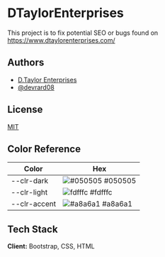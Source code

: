 
# DTaylorEnterprises

This project is to fix potential SEO or bugs found on https://www.dtaylorenterprises.com/


## Authors

- [D.Taylor Enterprises](https://www.dtaylorenterprises.com/)
- [@devrard08](https://www.github.com/devrard08)


## License

[MIT](https://choosealicense.com/licenses/mit/)

## Color Reference

| Color             | Hex                                                                |
| ----------------- | ------------------------------------------------------------------ |
| --clr-dark | ![#050505](https://via.placeholder.com/10/050505?text=+) #050505 |
| --clr-light | ![fdfffc](https://via.placeholder.com/10/fdfffc?text=+) #fdfffc |
| --clr-accent | ![#a8a6a1](https://via.placeholder.com/10/#a8a6a1?text=+) #a8a6a1 |


## Tech Stack

**Client:** Bootstrap, CSS, HTML

